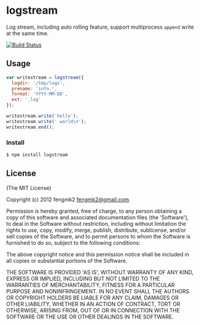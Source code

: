 logstream
=========

Log stream, including auto rolling feature, support multiprocess `append` write at the same time.

[![Build Status](https://secure.travis-ci.org/fengmk2/logstream.png)](http://travis-ci.org/fengmk2/logstream)

## Usage

```js
var writestream = logstream({
  logdir: '/tmp/logs',
  prename: 'info.',
  format: 'YYYY-MM-DD',
  ext: '.log'
});

writestream.write('hello');
writestream.write(' world\n');
writestream.end();
```

### Install

```sh
$ npm install logstream
```

## License 

(The MIT License)

Copyright (c) 2012 fengmk2 <fengmk2@gmail.com>.

Permission is hereby granted, free of charge, to any person obtaining
a copy of this software and associated documentation files (the
'Software'), to deal in the Software without restriction, including
without limitation the rights to use, copy, modify, merge, publish,
distribute, sublicense, and/or sell copies of the Software, and to
permit persons to whom the Software is furnished to do so, subject to
the following conditions:

The above copyright notice and this permission notice shall be
included in all copies or substantial portions of the Software.

THE SOFTWARE IS PROVIDED 'AS IS', WITHOUT WARRANTY OF ANY KIND,
EXPRESS OR IMPLIED, INCLUDING BUT NOT LIMITED TO THE WARRANTIES OF
MERCHANTABILITY, FITNESS FOR A PARTICULAR PURPOSE AND NONINFRINGEMENT.
IN NO EVENT SHALL THE AUTHORS OR COPYRIGHT HOLDERS BE LIABLE FOR ANY
CLAIM, DAMAGES OR OTHER LIABILITY, WHETHER IN AN ACTION OF CONTRACT,
TORT OR OTHERWISE, ARISING FROM, OUT OF OR IN CONNECTION WITH THE
SOFTWARE OR THE USE OR OTHER DEALINGS IN THE SOFTWARE.